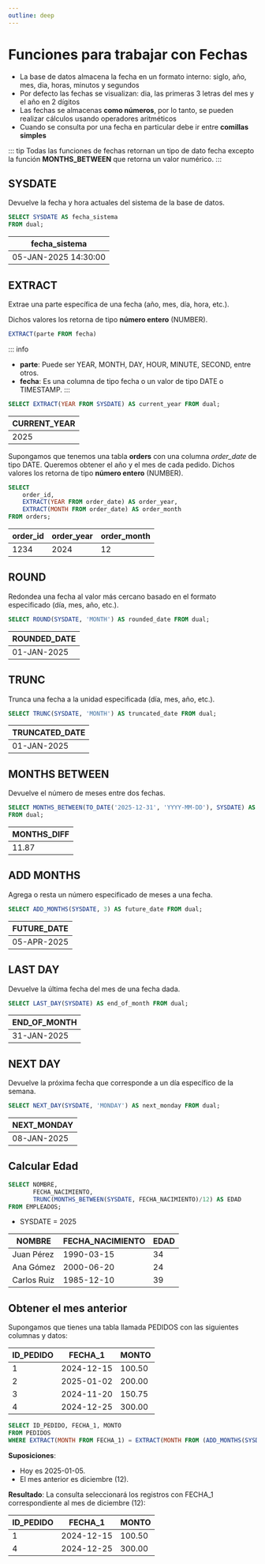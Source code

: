 ```yaml
---
outline: deep
---
```


# Funciones para trabajar con Fechas

* La base de datos almacena la fecha en un formato interno: siglo, año, mes, dia, horas, minutos y segundos
* Por defecto las fechas se visualizan: dia, las primeras 3 letras del mes y el año en 2 dígitos
* Las fechas se almacenas **como números**, por lo tanto, se pueden realizar cálculos usando operadores aritméticos
* Cuando se consulta por una fecha en particular debe ir entre **comillas simples**

::: tip
Todas las funciones de fechas retornan un tipo de dato fecha excepto la función **MONTHS_BETWEEN** que retorna un valor numérico.
:::

## SYSDATE

Devuelve la fecha y hora actuales del sistema de la base de datos.

```sql
SELECT SYSDATE AS fecha_sistema
FROM dual;
```

|fecha_sistema          |
|-----------------------|
|05-JAN-2025 14:30:00   |


## EXTRACT

Extrae una parte específica de una fecha (año, mes, día, hora, etc.).

Dichos valores los retorna de tipo **número entero** (NUMBER).

```sql
EXTRACT(parte FROM fecha)
```

::: info
* **parte**: Puede ser YEAR, MONTH, DAY, HOUR, MINUTE, SECOND, entre otros.
* **fecha**: Es una columna de tipo fecha o un valor de tipo DATE o TIMESTAMP.
:::

```sql
SELECT EXTRACT(YEAR FROM SYSDATE) AS current_year FROM dual;
```

|CURRENT_YEAR   |
|---------------|
|2025           |


Supongamos que tenemos una tabla **orders** con una columna *order_date* de tipo DATE. Queremos obtener el año y el mes de cada pedido. Dichos valores los retorna de tipo **número entero** (NUMBER).

```sql
SELECT 
    order_id,
    EXTRACT(YEAR FROM order_date) AS order_year,
    EXTRACT(MONTH FROM order_date) AS order_month
FROM orders;
```

| order_id | order_year | order_month |
| -------- | ---------- | ----------- |
|   1234   |  2024      |   12        |



## ROUND

Redondea una fecha al valor más cercano basado en el formato especificado (día, mes, año, etc.).

```sql
SELECT ROUND(SYSDATE, 'MONTH') AS rounded_date FROM dual;
```

|ROUNDED_DATE   |
|---------------|
|01-JAN-2025    |



## TRUNC

Trunca una fecha a la unidad especificada (día, mes, año, etc.).

```sql
SELECT TRUNC(SYSDATE, 'MONTH') AS truncated_date FROM dual;
```

|TRUNCATED_DATE |
|---------------|
|01-JAN-2025    |



## MONTHS BETWEEN

Devuelve el número de meses entre dos fechas.

```sql
SELECT MONTHS_BETWEEN(TO_DATE('2025-12-31', 'YYYY-MM-DD'), SYSDATE) AS months_diff
FROM dual;
```

|MONTHS_DIFF|
|-----------|
|11.87      |



## ADD MONTHS

Agrega o resta un número especificado de meses a una fecha.

```sql
SELECT ADD_MONTHS(SYSDATE, 3) AS future_date FROM dual;
```

|FUTURE_DATE    |
|---------------|
|05-APR-2025    |



## LAST DAY

Devuelve la última fecha del mes de una fecha dada.

```sql
SELECT LAST_DAY(SYSDATE) AS end_of_month FROM dual;
```

|END_OF_MONTH   |
|---------------|
|31-JAN-2025    |



## NEXT DAY

Devuelve la próxima fecha que corresponde a un día específico de la semana.

```sql
SELECT NEXT_DAY(SYSDATE, 'MONDAY') AS next_monday FROM dual;
```

|NEXT_MONDAY    |
|---------------|
|08-JAN-2025    |


## Calcular Edad

```sql
SELECT NOMBRE, 
       FECHA_NACIMIENTO, 
       TRUNC(MONTHS_BETWEEN(SYSDATE, FECHA_NACIMIENTO)/12) AS EDAD
FROM EMPLEADOS;
```
* SYSDATE = 2025


| NOMBRE       | FECHA_NACIMIENTO | EDAD |
|--------------|------------------|------|
| Juan Pérez   | 1990-03-15       | 34   |
| Ana Gómez    | 2000-06-20       | 24   |
| Carlos Ruiz  | 1985-12-10       | 39   |


## Obtener el mes anterior

Supongamos que tienes una tabla llamada PEDIDOS con las siguientes columnas y datos:

| ID_PEDIDO | FECHA_1     | MONTO  |
|-----------|-------------|--------|
| 1         | 2024-12-15  | 100.50 |
| 2         | 2025-01-02  | 200.00 |
| 3         | 2024-11-20  | 150.75 |
| 4         | 2024-12-25  | 300.00 |

```sql
SELECT ID_PEDIDO, FECHA_1, MONTO
FROM PEDIDOS
WHERE EXTRACT(MONTH FROM FECHA_1) = EXTRACT(MONTH FROM (ADD_MONTHS(SYSDATE, -1)));
```

**Suposiciones**:

- Hoy es 2025-01-05.
- El mes anterior es diciembre (12).


**Resultado**:
La consulta seleccionará los registros con FECHA_1 correspondiente al mes de diciembre (12):

| ID_PEDIDO | FECHA_1     | MONTO  |
|-----------|-------------|--------|
| 1         | 2024-12-15  | 100.50 |
| 4         | 2024-12-25  | 300.00 |
